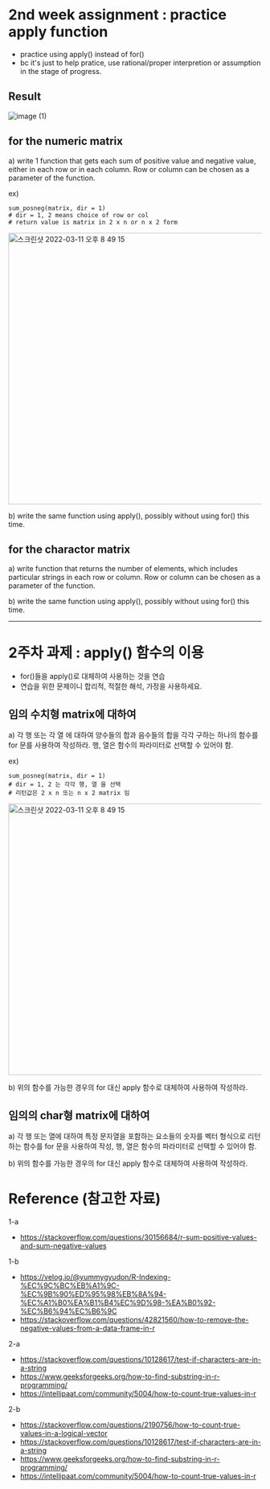 # 2nd week assignment : practice apply function

* practice using apply() instead of for()
* bc it's just to help pratice, use rational/proper interpretion or assumption in the stage of progress.

## Result
![image (1)](https://user-images.githubusercontent.com/65381957/159249126-50bcdc55-e07e-41ef-9808-b3f028fdb8ec.png)


## for the numeric matrix
a) write 1 function that gets each sum of positive value and negative value, either in each row or in each column. Row or column can be chosen as a parameter of the function.

ex)
	
	sum_posneg(matrix, dir = 1)
	# dir = 1, 2 means choice of row or col
	# return value is matrix in 2 x n or n x 2 form
<img width="540" alt="스크린샷 2022-03-11 오후 8 49 15" src="https://user-images.githubusercontent.com/65381957/157861841-d0d9815b-7fa8-4106-8f49-7f3eebca83d0.png">


b) write the same function using apply(), possibly without using for() this time.

## for the charactor matrix

a) write function that returns the number of elements, which includes particular strings in each row or column. Row or column can be chosen as a parameter of the function.

b) write the same function using apply(), possibly without using for() this time.

_____


# 2주차 과제 : apply() 함수의 이용

* for()들을 apply()로 대체하여 사용하는 것을 연습
* 연습을 위한 문제이니 합리적, 적절한 해석, 가정을 사용하세요. 

## 임의 수치형 matrix에 대하여
a) 각 행 또는 각 열 에 대하여 양수들의 합과 음수들의 합을 각각 구하는 하나의 함수를 for 문를 사용하여 작성하라. 행, 열은 함수의 파라미터로 선택할 수 있어야 함.

ex)
	
	sum_posneg(matrix, dir = 1)
	# dir = 1, 2 는 각각 행, 열 을 선택
	# 리턴값은 2 x n 또는 n x 2 matrix 임
<img width="540" alt="스크린샷 2022-03-11 오후 8 49 15" src="https://user-images.githubusercontent.com/65381957/157861841-d0d9815b-7fa8-4106-8f49-7f3eebca83d0.png">


b) 위의 함수를 가능한 경우의 for 대신 apply 함수로 대체하여 사용하여 작성하라. 

## 임의의 char형 matrix에 대하여

a) 각 행 또는 열에 대하여 특정 문자열을 포함하는 요소들의 숫자를 벡터 형식으로 리턴 하는 함수를 for 문을 사용하여 작성, 행, 열은 함수의 파라미터로 선택할 수 있어야 함.

b) 위의 함수를 가능한 경우의 for 대신 apply 함수로 대체하여 사용하여 작성하라. 


# Reference (참고한 자료)
1-a
- https://stackoverflow.com/questions/30156684/r-sum-positive-values-and-sum-negative-values

1-b
- https://velog.io/@yummygyudon/R-Indexing-%EC%9C%BC%EB%A1%9C-%EC%9B%90%ED%95%98%EB%8A%94-%EC%A1%B0%EA%B1%B4%EC%9D%98-%EA%B0%92-%EC%B6%94%EC%B6%9C
- https://stackoverflow.com/questions/42821560/how-to-remove-the-negative-values-from-a-data-frame-in-r

2-a
- https://stackoverflow.com/questions/10128617/test-if-characters-are-in-a-string
- https://www.geeksforgeeks.org/how-to-find-substring-in-r-programming/
- https://intellipaat.com/community/5004/how-to-count-true-values-in-r

2-b
- https://stackoverflow.com/questions/2190756/how-to-count-true-values-in-a-logical-vector
- https://stackoverflow.com/questions/10128617/test-if-characters-are-in-a-string
- https://www.geeksforgeeks.org/how-to-find-substring-in-r-programming/
- https://intellipaat.com/community/5004/how-to-count-true-values-in-r